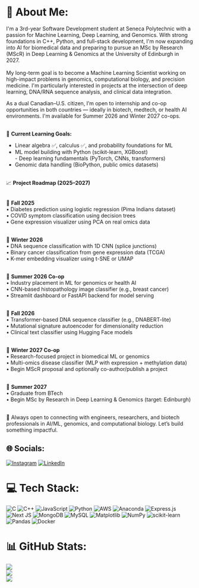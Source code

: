 # 💫 About Me:
I'm a 3rd-year Software Development student at Seneca Polytechnic with a passion for Machine Learning, Deep Learning, and Genomics. With strong foundations in C++, Python, and full-stack development, I'm now expanding into AI for biomedical data and preparing to pursue an MSc by Research (MScR) in Deep Learning & Genomics at the University of Edinburgh in 2027.<br><br>My long-term goal is to become a Machine Learning Scientist working on high-impact problems in genomics, computational biology, and precision medicine. I'm particularly interested in projects at the intersection of deep learning, DNA/RNA sequence analysis, and clinical data integration.<br>

As a dual Canadian–U.S. citizen, I’m open to internship and co-op opportunities in both countries — ideally in biotech, medtech, or health AI environments. I'm available for Summer 2026 and Winter 2027 co-ops.<br><br>

🧠 **Current Learning Goals:**<br>
- Linear algebra ✅, calculus ✅, and probability foundations for ML<br>
- ML model building with Python (scikit-learn, XGBoost)<br>- Deep learning fundamentals (PyTorch, CNNs, transformers)<br>
- Genomic data handling (BioPython, public omics datasets)<br><br>

📈 **Project Roadmap (2025–2027)**<br><br>

🔹 **Fall 2025**  <br>• Diabetes prediction using logistic regression (Pima Indians dataset)  <br>
• COVID symptom classification using decision trees  <br>• Gene expression visualizer using PCA on real omics data  <br><br>

🔹 **Winter 2026**  <br>
• DNA sequence classification with 1D CNN (splice junctions)  <br>• Binary cancer classification from gene expression data (TCGA)  <br>• K-mer embedding visualizer using t-SNE or UMAP  <br><br>

🔹 **Summer 2026 Co-op**  <br>
• Industry placement in ML for genomics or health AI  <br>
• CNN-based histopathology image classifier (e.g., breast cancer)  <br>
• Streamlit dashboard or FastAPI backend for model serving  <br><br>

🔹 **Fall 2026**  <br>
• Transformer-based DNA sequence classifier (e.g., DNABERT-lite)  <br>
• Mutational signature autoencoder for dimensionality reduction  <br>
• Clinical text classifier using Hugging Face models  <br><br>

🔹 **Winter 2027 Co-op**  <br>
• Research-focused project in biomedical ML or genomics  <br>
• Multi-omics disease classifier (MLP with expression + methylation data)  <br>
• Begin MScR proposal and optionally co-author/publish a project  <br><br>

🔹 **Summer 2027**  <br>
• Graduate from BTech  <br>
• Begin MSc by Research in Deep Learning & Genomics (target: Edinburgh)<br><br>

🚀 Always open to connecting with engineers, researchers, and biotech professionals in AI/ML, genomics, and computational biology. Let’s build something impactful.

## 🌐 Socials:
[![Instagram](https://img.shields.io/badge/Instagram-%23E4405F.svg?logo=Instagram&logoColor=white)](https://instagram.com/CodyMacMLE) [![LinkedIn](https://img.shields.io/badge/LinkedIn-%230077B5.svg?logo=linkedin&logoColor=white)](https://linkedin.com/in/CodyMacMLE) 

# 💻 Tech Stack:
![C](https://img.shields.io/badge/c-%2300599C.svg?style=flat&logo=c&logoColor=white) ![C++](https://img.shields.io/badge/c++-%2300599C.svg?style=flat&logo=c%2B%2B&logoColor=white) ![JavaScript](https://img.shields.io/badge/javascript-%23323330.svg?style=flat&logo=javascript&logoColor=%23F7DF1E) ![Python](https://img.shields.io/badge/python-3670A0?style=flat&logo=python&logoColor=ffdd54) ![AWS](https://img.shields.io/badge/AWS-%23FF9900.svg?style=flat&logo=amazon-aws&logoColor=white) ![Anaconda](https://img.shields.io/badge/Anaconda-%2344A833.svg?style=flat&logo=anaconda&logoColor=white) ![Express.js](https://img.shields.io/badge/express.js-%23404d59.svg?style=flat&logo=express&logoColor=%2361DAFB) ![Next JS](https://img.shields.io/badge/Next-black?style=flat&logo=next.js&logoColor=white) ![MongoDB](https://img.shields.io/badge/MongoDB-%234ea94b.svg?style=flat&logo=mongodb&logoColor=white) ![MySQL](https://img.shields.io/badge/mysql-4479A1.svg?style=flat&logo=mysql&logoColor=white) ![Matplotlib](https://img.shields.io/badge/Matplotlib-%23ffffff.svg?style=flat&logo=Matplotlib&logoColor=black) ![NumPy](https://img.shields.io/badge/numpy-%23013243.svg?style=flat&logo=numpy&logoColor=white) ![scikit-learn](https://img.shields.io/badge/scikit--learn-%23F7931E.svg?style=flat&logo=scikit-learn&logoColor=white) ![Pandas](https://img.shields.io/badge/pandas-%23150458.svg?style=flat&logo=pandas&logoColor=white) ![Docker](https://img.shields.io/badge/docker-%230db7ed.svg?style=flat&logo=docker&logoColor=white)
# 📊 GitHub Stats:
![](https://github-readme-stats.vercel.app/api?username=CodyMacMLE&theme=default&hide_border=false&include_all_commits=true&count_private=true)<br/>
![](https://nirzak-streak-stats.vercel.app/?user=CodyMacMLE&theme=default&hide_border=false)<br/>
![](https://github-readme-stats.vercel.app/api/top-langs/?username=CodyMacMLE&theme=default&hide_border=false&include_all_commits=true&count_private=true&layout=compact)

<!-- Proudly created with GPRM ( https://gprm.itsvg.in ) -->
